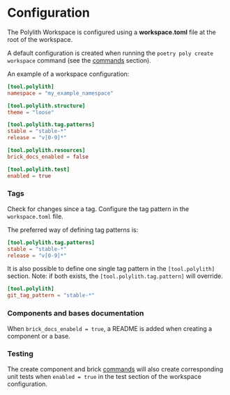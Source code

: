 # Configuration

The Polylith Workspace is configured using a __workspace.toml__ file at the root of the workspace.

A default configuration is created when running the `poetry poly create workspace` command (see the [commands](commands.md) section).

An example of a workspace configuration:

``` toml
[tool.polylith]
namespace = "my_example_namespace"

[tool.polylith.structure]
theme = "loose"

[tool.polylith.tag.patterns]
stable = "stable-*"
release = "v[0-9]*"

[tool.polylith.resources]
brick_docs_enabled = false

[tool.polylith.test]
enabled = true
```


### Tags
Check for changes since a tag. Configure the tag pattern in the `workspace.toml` file.

The preferred way of defining tag patterns is:
``` toml
[tool.polylith.tag.patterns]
stable = "stable-*"
release = "v[0-9]*"
```

It is also possible to define one single tag pattern in the `[tool.polylith]` section.
Note: if both exists, the `[tool.polylith.tag.pattern]` will override.

``` toml
[tool.polylith]
git_tag_pattern = "stable-*"
```

### Components and bases documentation
When `brick_docs_enabeld = true`, a README is added when creating a component or a base.

### Testing
The create component and brick [commands](commands.md) will also create corresponding unit tests when `enabled = true` in the test section of the workspace configuration.
